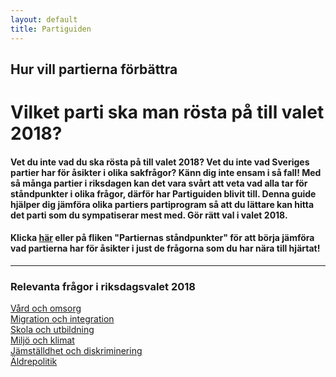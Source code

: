 ```yaml
---
layout: default
title: Partiguiden
---
```

<div id="content" class="ptop-0">
  <div class="text-center" id="hemjumbotron">
      <h2 class="noMargin font-weight-light"> Hur vill partierna förbättra <br>
          <span class="element" id="typeText"></span> 
          <span class="typed-cursor"></span>
      </h2>
    </div>
    <div class="container">
        <div class="row">
            <div class="col-md-10 offset-md-1">
      <h1 class="w300 text-center">Vilket parti ska man rösta på till valet 2018?</h1>
      <h4 class="contentText">Vet du inte vad du ska rösta på till valet 2018? Vet du inte vad Sveriges partier har för åsikter i olika sakfrågor? Känn dig inte ensam i så fall! Med så många partier i riksdagen kan det vara svårt att veta vad alla tar för ståndpunkter i olika frågor, därför har Partiguiden blivit till. Denna guide hjälper dig jämföra olika partiers partiprogram så att du lättare kan hitta det parti som du sympatiserar mest med. Gör rätt val i valet 2018.</h4>
      <h4 class="contentText">Klicka <a href="/partiernas-standpunkter.html">här</a> eller på fliken "Partiernas ståndpunkter" för att börja jämföra vad partierna har för åsikter i just de frågorna som du har nära till hjärtat!</h4>
      <hr class="lineLarge w-100">
      <h3 class="relevant_questions mgtop-0">Relevanta frågor i riksdagsvalet 2018</h3>
      <div class="list-group">
          <div class="list-container">
                <a href="/amnen/vard-och-omsorg" class="listItem">Vård och omsorg</a>
          </div>
          <div class="list-container">
              <a href="/amnen/migration-och-integration" class="listItem">Migration och integration</a>
            </div>
            <div class="list-container">
                <a href="/amnen/skola" class="listItem">Skola och utbildning</a>
            </div>
            <div class="list-container">
                <a href="/amnen/miljo" class="listItem">Miljö och klimat</a>
            </div>
            <div class="list-container">
                <a href="/amnen/jamstalldhet-och-diskriminering" class="listItem">Jämställdhet och diskriminering</a>
            </div>
            <div class="list-container">
                <a href="/amnen/aldrepolitik" class="listItem">Äldrepolitik</a>
                    </div>
                </div>
            </div>
        </div>
    </div>
</div>
